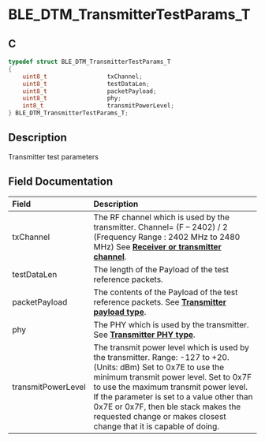 # BLE_DTM_TransmitterTestParams_T

## C

```c
typedef struct BLE_DTM_TransmitterTestParams_T
{
    uint8_t                 txChannel;
    uint8_t                 testDataLen;
    uint8_t                 packetPayload;
    uint8_t                 phy;
    int8_t                  transmitPowerLevel;
} BLE_DTM_TransmitterTestParams_T;
```

## Description

Transmitter test parameters


## Field Documentation

|Field|Description|
|:---|:---|
|txChannel|The RF channel which is used by the transmitter. Channel= (F – 2402) / 2 (Frequency Range : 2402 MHz to 2480 MHz) See **[Receiver or transmitter channel](GUID-60BC186A-6C5A-4ABE-B0F9-391C4B40CC18.md)**.|
|testDataLen|The length of the Payload of the test reference packets.|
|packetPayload|The contents of the Payload of the test reference packets. See **[Transmitter payload type](GUID-80C46DBA-4FC8-49C3-94EA-755829267AD7.md)**.|
|phy|The PHY which is used by the transmitter. See **[Transmitter PHY type](GUID-2315B065-4B7A-421C-AC55-122168E3624B.md)**.|
|transmitPowerLevel|The transmit power level which is used by the transmitter. Range: -127 to +20. (Units: dBm)                                                                          Set to 0x7E to use the minimum transmit power level.                                                                          Set to 0x7F to use the maximum transmit power level.                                                                          If the parameter is set to a value other than 0x7E or 0x7F, then ble stack makes the requested change or makes closest change that it is capable of doing.|
